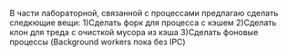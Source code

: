 В части лабораторной, связанной с процессами предлагаю сделать следкющие вещи:
1)Сделать форк для процесса с кэшем
2)Сделать клон для треда с очисткой мусора из кэша
3)Сделать фоновые процессы (Background workers пока без IPC)

